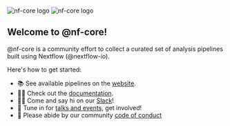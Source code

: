 ![nf-core logo](https://raw.githubusercontent.com/nf-core/logos/master/nf-core-logos/nf-core-logo_logo_light.png#gh-light-mode-only) ![nf-core logo](https://raw.githubusercontent.com/nf-core/logos/master/nf-core-logos/nf-core-logo_logo_dark.png#gh-dark-mode-only)

## Welcome to @nf-core!

@nf-core is a community effort to collect a curated set of analysis pipelines built using Nextflow (@nextflow-io).

Here's how to get started:

- 📚 See available pipelines on the [website](https://nf-co.re/).
- 👩‍💻 Check out the [documentation](https://nf-co.re/).
- 🙋‍♀️ Come and say hi on our [Slack](https://nf-co.re/join)!
- 🍿 Tune in for [talks and events](https://nf-co.re/events), get involved!
- 🌈 Please abide by our community [code of conduct](https://nf-co.re/code_of_conduct)
